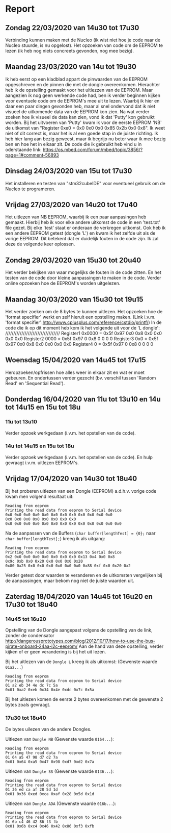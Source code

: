 # Report

<!--git push https://github.com/vives-projectwerk-2-2020/Read_EEPROM_NUCLEO_L476RG.git-->

## Zondag 22/03/2020 van 14u30 tot 17u30

Verbinding kunnen maken met de Nucleo (ik wist niet hoe je code naar de Nucleo stuurde, is nu opgelost).
Het opzoeken van code om de EEPROM te lezen (ik heb nog niets concreets gevonden, nog mee bezig).

## Maandag 23/03/2020 van 14u tot 19u30

Ik heb eerst op een kladblad appart de pinwaarden van de EEPROM opgeschreven en de pinnen die met de dongle overeenkomen. Hierachter heb ik de opstelling gemaakt voor het uitlezzen van de EEPROM.
Maar aangezien ik nog geen werkende code had, ben ik verder beginnen kijken voor eventuele code om de EEPROM's mee uit te lezen. Waarbij ik hier en daar een paar dingen gevonden heb, maar al snel ondervond dat ik niet visueel de uitkomende data van de EEPROM kon zien.
Na wat verder zoeken hoe ik visueel de data kan zien, vond ik dat 'Putty' kon gebruikt worden. Bij het uitvoeren van 'Putty' kwam ik voor de eerste EEPROM 'NB' de uitkomst van "Register 0xe0 = 0x0 0x0 0x0 0x85 0x2b 0x0 0x8".
Ik weet niet of dit correct is, maar het is al een goede stap in de juiste richting. Ik heb hier lang aan bezig geweest, maar ik begrijp nu beter waar ik mee bezig ben en hoe het in elkaar zit.
De code die ik gebruikt heb vind u in oderstaande link: <https://os.mbed.com/forum/mbed/topic/3856/?page=1#comment-56893>

## Dinsdag 24/03/2020 van 15u tot 17u30

Het installeren en testen van "stm32cubeIDE" voor eventueel gebruik om de Nucleo te programeren.

## Vrijdag 27/03/2020 van 14u20 tot 17u40

Het uitlezen van NB EEPROM, waarbij ik een paar aanpasingen heb gemaakt. Hierbij heb ik voor elke andere uitkomst de code in een 'test.txt' file gezet.
Bij elke 'test' staat er onderaan de verkregen uitkomst.
Ook heb ik een andere EEPROM getest (dongle 'L') en kwam ik het zelfde uit als de vorige EEPROM. Dit betekent dat er duidelijk fouten in de code zijn. Ik zal deze de volgende keer oplossen.

## Zondag 29/03/2020 van 15u30 tot 20u40

Het verder bekijken van waar mogelijks de fouten in de code zitten.
En het testen van de code door kleine aanpassingen te maken in de code.
Verder online opzoeken hoe de EEPROM's worden uitgelezen.

## Maandag 30/03/2020 van 15u30 tot 19u15

Het verder zoeken om de 8 bytes te kunnen uitlezen.
Het opzoeken hoe de 'format specifier' werkt en zelf hieruit een opstelling maken. (Link i.v.m. 'format specifier':<http://www.cplusplus.com/reference/cstdio/printf/>)
In de code die ik op dit moment heb kom ik het volgende uit voor de 'L dongle':
//////////////////////////////////
Register1 0x0000 = 0x5f 0x97 0x0 0x8 0x0 0x0 0x0 0x0
Register2 0000 = 0x5f 0x97 0 0x8 0 0 0 0
Register3 0x0 = 0x5f 0x97 0x0 0x8 0x0 0x0 0x0 0x0
Register4 0 = 0x5f 0x97 0 0x8 0 0 0 0

## Woensdag 15/04/2020 van 14u45 tot 17u15

Heropzoeken/opfrissen hoe alles weer in elkaar zit en wat er moet gebeuren.
En ondertussen verder gezocht (bv. verschil tussen 'Random Read' en 'Sequential Read').

## Donderdag 16/04/2020 van 11u tot 13u10 en 14u tot 14u15 en 15u tot 18u

### 11u tot 13u10

Verder opzoek werkgedaan (i.v.m. het opstellen van de code).

### 14u tot 14u15 en 15u tot 18u

Verder opzoek werkgedaan (i.v.m. het opstellen van de code).
En hulp gevraagt i.v.m. uitlezen EEPROM's.

## Vrijdag 17/04/2020 van 14u30 tot 18u40

Bij het proberen uitlezen van een Dongle (EEPROM) a.d.h.v. vorige code kwam men volgend resultaat uit:

```
Reading from eeprom
Printing the read data from eeprom to Serial device
0x0 0x0 0x0 0x0 0x0 0x0 0x0 0x0 0x0 0x0 0x0 0x0
0x0 0x0 0x0 0x0 0x0 0x0 0x0 0x0
0x0 0x0 0x0 0x0 0x0 0x0 0x0 0x0 0x0 0x0 0x0 0x0 0x0
```

Na de aanpassen van de Buffers (`char buffer[lengthTest] = {0};` naar `char buffer[lengthTest];`) kreeg ik als uitgang:

```
Reading from eeprom
Printing the read data from eeprom to Serial device
0x2 0x0 0x0 0x0 0x0 0x0 0x0 0x0 0x13 0x4 0x0 0x8
0x9c 0xb 0x0 0x20 0x0 0x0 0x0 0x20
0x80 0x25 0x0 0x0 0x0 0x0 0x0 0x0 0x88 0xf 0x0 0x20 0x2
```

Verder getest door waarden te veranderen en de uitkomsten vergelijken bij de aanpassingen, maar bekom nog niet de juiste waarden uit.

## Zaterdag 18/04/2020 van 14u45 tot 16u20 en 17u30 tot 18u40

### 14u45 tot 16u20

Opstelling van de Dongle aangepast volgens de opstelling van de link, zonder de condensator <http://dangerousprototypes.com/blog/2012/10/17/how-to-use-the-bus-pirate-onboard-24aa-i2c-eeprom/>
Aan de hand van deze opstelling, verder kijken of er geen verandering is bij het uit lezen. 

Bij het uitlezen van de `Dongle L` kreeg ik als uitkomst:
(Gewenste waarde `01a2...`)
```
Reading from eeprom
Printing the read data from eeprom to Serial device
01 a2 eb 34 4e dc 7c 5a
0x01 0xa2 0xeb 0x34 0x4e 0xdc 0x7c 0x5a
```

Bij het uitlezen komen de eerste 2 bytes overeenkomen met de gewenste 2 bytes zoals gevraagt.

### 17u30 tot 18u40

De bytes uilezen van de andere Dongles.

Uitlezen van `Dongle NB` (Gewenste waarde `0164...`):

```
Reading from eeprom
Printing the read data from eeprom to Serial device
01 64 a5 47 98 d7 d2 7a
0x01 0x64 0xa5 0x47 0x98 0xd7 0xd2 0x7a
```

Uitlezen van `Dongle SS` (Gewenste waarde `0136...`):

```
Reading from eeprom
Printing the read data from eeprom to Serial device
01 36 ed ca af 28 5d 1d
0x01 0x36 0xed 0xca 0xaf 0x28 0x5d 0x1d
```

Uitlezen van `Dongle ADA` (Gewenste waarde `016b...`):

```
Reading from eeprom
Printing the read data from eeprom to Serial device
01 6b c4 46 42 86 f3 fb
0x01 0x6b 0xc4 0x46 0x42 0x86 0xf3 0xfb
```